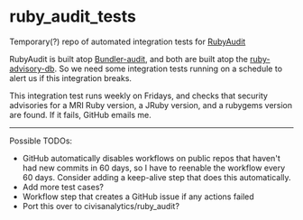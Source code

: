 # ruby_audit_tests

Temporary(?) repo of automated integration tests for [RubyAudit](https://github.com/civisanalytics/ruby_audit)

RubyAudit is built atop [Bundler-audit](https://github.com/rubysec/bundler-audit), and both are built atop
the [ruby-advisory-db](https://github.com/rubysec/ruby-advisory-db).  So we need some integration tests
running on a schedule to alert us if this integration breaks.

This integration test runs weekly on Fridays, and checks that security advisories for a MRI Ruby version, a JRuby version, and a rubygems version are found.  If it fails, GitHub emails me.

----

Possible TODOs:
* GitHub automatically disables workflows on public repos that haven't had new commits in 60 days, so I have to reenable the workflow every 60 days.  Consider adding a keep-alive step that does this automatically.
* Add more test cases?
* Workflow step that creates a GitHub issue if any actions failed
* Port this over to civisanalytics/ruby_audit?
